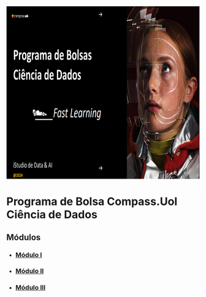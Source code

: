 <div align="center">
  <img src="Img/ImgIlustrativa.png" height=450px width=800px"/>
</div>

# Programa de Bolsa Compass.Uol Ciência de Dados

## Módulos
* ### [Módulo I](/Modulo%20I%20/)
* ### [Módulo II]()
* ### [Módulo III]()


